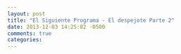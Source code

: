 ```yaml
---
layout: post
title: "El Siguiente Programa - El despejote Parte 2"
date: 2013-12-03 14:25:02 -0500
comments: true
categories: 
---
```

